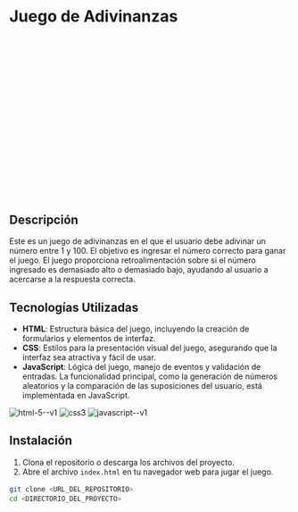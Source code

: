 # Juego de Adivinanzas
![Muestra de slider](./assets/image/video-winner.gif)

## Descripción

Este es un juego de adivinanzas en el que el usuario debe adivinar un número entre 1 y 100. El objetivo es ingresar el número correcto para ganar el juego. El juego proporciona retroalimentación sobre si el número ingresado es demasiado alto o demasiado bajo, ayudando al usuario a acercarse a la respuesta correcta.

## Tecnologías Utilizadas

- **HTML**: Estructura básica del juego, incluyendo la creación de formularios y elementos de interfaz.
- **CSS**: Estilos para la presentación visual del juego, asegurando que la interfaz sea atractiva y fácil de usar.
- **JavaScript**: Lógica del juego, manejo de eventos y validación de entradas. La funcionalidad principal, como la generación de números aleatorios y la comparación de las suposiciones del usuario, está implementada en JavaScript.

![html-5--v1](https://github.com/veronicadelvalle/carrusel-slider/assets/139937653/4d1c653a-1d4b-4f07-9479-d4e03fbffd86) ![css3](https://github.com/veronicadelvalle/carrusel-slider/assets/139937653/687eab3e-adf9-4916-a6e3-916a73059d9b) ![javascript--v1](https://github.com/veronicadelvalle/carrusel-slider/assets/139937653/b64e9b85-0c13-4383-ac7e-ad89c0acd799)

## Instalación

1. Clona el repositorio o descarga los archivos del proyecto.
2. Abre el archivo `index.html` en tu navegador web para jugar el juego.

```bash
git clone <URL_DEL_REPOSITORIO>
cd <DIRECTORIO_DEL_PROYECTO>
